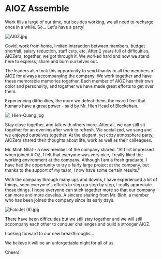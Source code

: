 # AIOZ Assemble

Work fills a large of our time, but besides working, we all need to recharge once in a while. So… Let's have a party!

![AIOZ.jpg](AIOZ%20Assemble%20c0d38d2f55244d89aa1f63a3e0e1b0da/AIOZ.jpg)

Covid, work from home, limited interaction between members, budget shortfall, salary reduction, staff cuts, etc. After 2 years full of difficulties, AIOZers, together, we got through it. We worked hard and now we stand here to express, share and burn ourselves out. 

The leaders also took this opportunity to send thanks to all the members of AIOZ for always accompanying the company. We work together and have these memorable memories together. Each member of AIOZ has their own color and personality, and together we have made great efforts to get over them.

Experiencing difficulties, the more we defeat them, the more I feel that humans have a great power - said by Mr. Hien Head of Blockchain.

![_Hien-Quang.jpg](AIOZ%20Assemble%20c0d38d2f55244d89aa1f63a3e0e1b0da/_Hien-Quang.jpg)

Stay close together, and talk with others more. After all, we can still sit together for an evening after work to refresh. We socialized, we sang and we enjoyed ourselves together. At the elegant, yet cozy atmosphere party, AIOZers shared their thoughts about life, work as well as their colleagues. 

Mr. Minh Nhat - a new member of the company shared: "At first impressed when joined AIOZ, I felt that everyone was very nice, I really liked the working environment at the company. Although I am a fresh graduate, I have had the opportunity to try a fairly large project at the company, but thanks to the support of my team, I now have some certain results."

With the company through many ups and downs, I have experienced a lot of things, seen everyone's efforts to step up step by step, I really appreciate those things. I hope everyone can stick together more so that our company can more and more develop. A sincere sharing from Mr. Binh, a member who has been joined the company since its early days.

![FotoJet (6).jpg](AIOZ%20Assemble%20c0d38d2f55244d89aa1f63a3e0e1b0da/FotoJet_(6).jpg)

There have been difficulties but we still stay together and we will still accompany each other to conquer challenges and build a stronger AIOZ.

Looking forward to our new breakthroughs…

We believe it will be an unforgettable night for all of us.

Cheers!